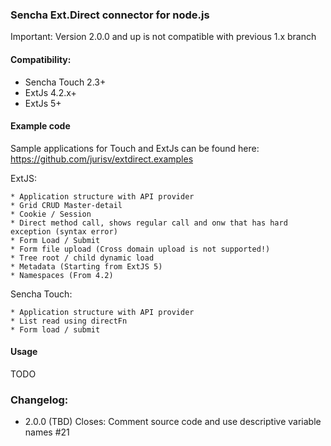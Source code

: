 ### Sencha Ext.Direct connector for node.js

Important: Version 2.0.0 and up is not compatible with previous 1.x branch

#### Compatibility:
* Sencha Touch 2.3+
* ExtJs 4.2.x+
* ExtJs 5+

#### Example code
Sample applications for Touch and ExtJs can be found here: https://github.com/jurisv/extdirect.examples

ExtJS:

    * Application structure with API provider
    * Grid CRUD Master-detail
    * Cookie / Session
    * Direct method call, shows regular call and onw that has hard exception (syntax error)
    * Form Load / Submit
    * Form file upload (Cross domain upload is not supported!)
    * Tree root / child dynamic load
    * Metadata (Starting from ExtJS 5)
    * Namespaces (From 4.2)

Sencha Touch:

    * Application structure with API provider
    * List read using directFn
    * Form load / submit

#### Usage

TODO



### Changelog:
* 2.0.0 (TBD)
    Closes: Comment source code and use descriptive variable names #21

